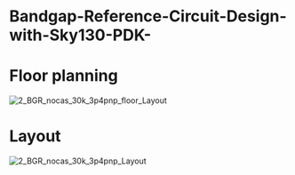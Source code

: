 # Bandgap-Reference-Circuit-Design-with-Sky130-PDK-

# Floor planning
![2_BGR_nocas_30k_3p4pnp_floor_Layout](https://user-images.githubusercontent.com/84044368/207307503-90fc279e-0ba5-4b36-8ab7-676acb66bc71.png)

# Layout
![2_BGR_nocas_30k_3p4pnp_Layout](https://user-images.githubusercontent.com/84044368/207306192-619ad1a4-2301-4f45-9f3b-a75ddb8c9f9b.png)

